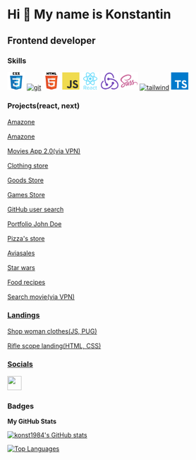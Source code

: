 # Hi 👋 My name is Konstantin

## Frontend developer

### Skills

<p align="left">
 <a href="https://www.w3schools.com/css/" target="_blank" rel="noreferrer" title="CSS"><img src="https://raw.githubusercontent.com/devicons/devicon/master/icons/css3/css3-original-wordmark.svg" alt="css3" width="40" height="40"/></a> 
 <a href="https://git-scm.com/" target="_blank" rel="noreferrer"  title="Git"><img src="https://www.vectorlogo.zone/logos/git-scm/git-scm-icon.svg" alt="git" width="40" height="40"/></a> 
 <a href="https://www.w3.org/html/" target="_blank" rel="noreferrer" title="HTML5"><img src="https://raw.githubusercontent.com/devicons/devicon/master/icons/html5/html5-original-wordmark.svg" alt="html5" width="40" height="40"/></a> 
 <a href="https://developer.mozilla.org/en-US/docs/Web/JavaScript" target="_blank" rel="noreferrer" title="JAVASCRIPT"><img src="https://raw.githubusercontent.com/devicons/devicon/master/icons/javascript/javascript-original.svg" alt="javascript" width="40" height="40"/></a> 
 <a href="https://reactjs.org/" target="_blank" rel="noreferrer" title="REACT"><img src="https://raw.githubusercontent.com/devicons/devicon/master/icons/react/react-original-wordmark.svg" alt="react" width="40" height="40"/></a> 
 <a href="https://redux.js.org" target="_blank" rel="noreferrer" title="REDUX"><img src="https://raw.githubusercontent.com/devicons/devicon/master/icons/redux/redux-original.svg" alt="redux" width="40" height="40"/></a> 
 <a href="https://sass-lang.com" target="_blank" rel="noreferrer" title="SASS"><img src="https://raw.githubusercontent.com/devicons/devicon/master/icons/sass/sass-original.svg" alt="sass" width="40" height="40"/></a> 
 <a href="https://tailwindcss.com/" target="_blank" rel="noreferrer" title="TAILWIND"><img src="https://www.vectorlogo.zone/logos/tailwindcss/tailwindcss-icon.svg" alt="tailwind" width="40" height="40"/></a> 
 <a href="https://www.typescriptlang.org/" target="_blank" rel="noreferrer" title="TYPESCRIPT"><img src="https://raw.githubusercontent.com/devicons/devicon/master/icons/typescript/typescript-original.svg" alt="typescript" width="40" height="40"/> </a> 
</p>



### Projects(react, next)

<p>
 <a href="https://photo-gallery-rose.vercel.app/" target="_blank" rel="noreferrer" title="demo">Amazone</a>
  <a href="https://github.com/konst1984/photo_gallery" target="_blank" rel="noreferrer" title="repository"> <picture> <source media="(prefers-color-scheme: dark)" srcset="https://raw.githubusercontent.com/danielcranney/readme-generator/main/public/icons/socials/github-dark.svg" /> <source media="(prefers-color-scheme: light)" srcset="https://raw.githubusercontent.com/danielcranney/readme-generator/main/public/icons/socials/github.svg" /> <img src="https://raw.githubusercontent.com/danielcranney/readme-generator/main/public/icons/socials/github.svg" width="16" height="16" /> </picture>
</p>

<p>
 <a href="https://custom-amazon.vercel.app/" target="_blank" rel="noreferrer" title="demo">Amazone</a>
  <a href="https://github.com/konst1984/my_amazone" target="_blank" rel="noreferrer" title="repository"> <picture> <source media="(prefers-color-scheme: dark)" srcset="https://raw.githubusercontent.com/danielcranney/readme-generator/main/public/icons/socials/github-dark.svg" /> <source media="(prefers-color-scheme: light)" srcset="https://raw.githubusercontent.com/danielcranney/readme-generator/main/public/icons/socials/github.svg" /> <img src="https://raw.githubusercontent.com/danielcranney/readme-generator/main/public/icons/socials/github.svg" width="16" height="16" /> </picture>
</p>

<p>
  <a href="https://konst1984.github.io/movix/" target="_blank" rel="noreferrer" title="demo">Movies App 2.0(via VPN)</a> 
  <a href="https://github.com/konst1984/movix" target="_blank" rel="noreferrer" title="repository"> <picture> <source media="(prefers-color-scheme: dark)" srcset="https://raw.githubusercontent.com/danielcranney/readme-generator/main/public/icons/socials/github-dark.svg" /> <source media="(prefers-color-scheme: light)" srcset="https://raw.githubusercontent.com/danielcranney/readme-generator/main/public/icons/socials/github.svg" /> <img src="https://raw.githubusercontent.com/danielcranney/readme-generator/main/public/icons/socials/github.svg" width="16" height="16" /> </picture>
</p>

<p>
  <a href="https://konst1984.github.io/clothing_store/" target="_blank" rel="noreferrer" title="demo">Clothing store</a>
  <a href="https://github.com/konst1984/clothing_store" target="_blank" rel="noreferrer" title="repository"> <picture> <source media="(prefers-color-scheme: dark)" srcset="https://raw.githubusercontent.com/danielcranney/readme-generator/main/public/icons/socials/github-dark.svg" /> <source media="(prefers-color-scheme: light)" srcset="https://raw.githubusercontent.com/danielcranney/readme-generator/main/public/icons/socials/github.svg" /> <img src="https://raw.githubusercontent.com/danielcranney/readme-generator/main/public/icons/socials/github.svg" width="16" height="16" /> </picture>
</p>

<p>
  <a href="https://konst1984.github.io/goods_store/" target="_blank" rel="noreferrer" title="demo">Goods Store</a>
  <a href="https://github.com/konst1984/goods_store" target="_blank" rel="noreferrer" title="repository"> <picture> <source media="(prefers-color-scheme: dark)" srcset="https://raw.githubusercontent.com/danielcranney/readme-generator/main/public/icons/socials/github-dark.svg" /> <source media="(prefers-color-scheme: light)" srcset="https://raw.githubusercontent.com/danielcranney/readme-generator/main/public/icons/socials/github.svg" /> <img src="https://raw.githubusercontent.com/danielcranney/readme-generator/main/public/icons/socials/github.svg" width="16" height="16" /> </picture>
</p>

<p>
  <a href="https://konst1984.github.io/games_store/" target="_blank" rel="noreferrer" title="demo">Games Store</a>
  <a href="https://github.com/konst1984/games_store" target="_blank" rel="noreferrer" title="repository"> <picture> <source media="(prefers-color-scheme: dark)" srcset="https://raw.githubusercontent.com/danielcranney/readme-generator/main/public/icons/socials/github-dark.svg" /> <source media="(prefers-color-scheme: light)" srcset="https://raw.githubusercontent.com/danielcranney/readme-generator/main/public/icons/socials/github.svg" /> <img src="https://raw.githubusercontent.com/danielcranney/readme-generator/main/public/icons/socials/github.svg" width="16" height="16" /> </picture>
</p>


<p>
  <a href="https://konst1984.github.io/login" target="_blank" rel="noreferrer" title="demo">GitHub user search</a>
  <a href="https://github.com/konst1984/user_search" target="_blank" rel="noreferrer" title="repository"> <picture> <source media="(prefers-color-scheme: dark)" srcset="https://raw.githubusercontent.com/danielcranney/readme-generator/main/public/icons/socials/github-dark.svg" /> <source media="(prefers-color-scheme: light)" srcset="https://raw.githubusercontent.com/danielcranney/readme-generator/main/public/icons/socials/github.svg" /> <img src="https://raw.githubusercontent.com/danielcranney/readme-generator/main/public/icons/socials/github.svg" width="16" height="16" /> </picture>
</p>


<p>
  <a href="https://konst1984.github.io/portfolio_app/" target="_blank" rel="noreferrer" title="demo">Portfolio John Doe</a>
  <a href="https://github.com/konst1984/portfolio_app" target="_blank" rel="noreferrer" title="repository"> <picture> <source media="(prefers-color-scheme: dark)" srcset="https://raw.githubusercontent.com/danielcranney/readme-generator/main/public/icons/socials/github-dark.svg" /> <source media="(prefers-color-scheme: light)" srcset="https://raw.githubusercontent.com/danielcranney/readme-generator/main/public/icons/socials/github.svg" /> <img src="https://raw.githubusercontent.com/danielcranney/readme-generator/main/public/icons/socials/github.svg" width="16" height="16" /> </picture>
</p>


<p>
  <a href="https://konst1984.github.io/pizzas/" target="_blank" rel="noreferrer" title="demo">Pizza's store</a>
  <a href="https://github.com/konst1984/pizzas" target="_blank" rel="noreferrer" title="repository"> <picture> <source media="(prefers-color-scheme: dark)" srcset="https://raw.githubusercontent.com/danielcranney/readme-generator/main/public/icons/socials/github-dark.svg" /> <source media="(prefers-color-scheme: light)" srcset="https://raw.githubusercontent.com/danielcranney/readme-generator/main/public/icons/socials/github.svg" /> <img src="https://raw.githubusercontent.com/danielcranney/readme-generator/main/public/icons/socials/github.svg" width="16" height="16" /> </picture>
</p>


<p>
  <a href="https://aviasales-eaqif1p5t-konst1984.vercel.app/" target="_blank" rel="noreferrer" title="demo">Aviasales</a>
  <a href="https://github.com/konst1984/Aviasales" target="_blank" rel="noreferrer" title="repository"> <picture> <source media="(prefers-color-scheme: dark)" srcset="https://raw.githubusercontent.com/danielcranney/readme-generator/main/public/icons/socials/github-dark.svg" /> <source media="(prefers-color-scheme: light)" srcset="https://raw.githubusercontent.com/danielcranney/readme-generator/main/public/icons/socials/github.svg" /> <img src="https://raw.githubusercontent.com/danielcranney/readme-generator/main/public/icons/socials/github.svg" width="16" height="16" /> </picture>
</p>

<p>
  <a href="https://konst1984.github.io/react-star-wars/" target="_blank" rel="noreferrer" title="demo">Star wars</a>
  <a href="https://github.com/konst1984/react-star-wars" target="_blank" rel="noreferrer" title="repository"> <picture> <source media="(prefers-color-scheme: dark)" srcset="https://raw.githubusercontent.com/danielcranney/readme-generator/main/public/icons/socials/github-dark.svg" /> <source media="(prefers-color-scheme: light)" srcset="https://raw.githubusercontent.com/danielcranney/readme-generator/main/public/icons/socials/github.svg" /> <img src="https://raw.githubusercontent.com/danielcranney/readme-generator/main/public/icons/socials/github.svg" width="16" height="16" /> </picture>
</p>

<p>
  <a href="https://konst1984.github.io/foods-react/" target="_blank" rel="noreferrer" title="demo">Food recipes</a>
  <a href="https://github.com/konst1984/foods-react" target="_blank" rel="noreferrer" title="repository"> <picture> <source media="(prefers-color-scheme: dark)" srcset="https://raw.githubusercontent.com/danielcranney/readme-generator/main/public/icons/socials/github-dark.svg" /> <source media="(prefers-color-scheme: light)" srcset="https://raw.githubusercontent.com/danielcranney/readme-generator/main/public/icons/socials/github.svg" /> <img src="https://raw.githubusercontent.com/danielcranney/readme-generator/main/public/icons/socials/github.svg" width="16" height="16" /> </picture>
</p>

<p>
  <a href="https://movie-p918joi1f-konst1984.vercel.app/" target="_blank" rel="noreferrer" title="demo">Search movie(via VPN)</a>
  <a href="https://github.com/konst1984/search_movie" target="_blank" rel="noreferrer" title="repository"> <picture> <source media="(prefers-color-scheme: dark)" srcset="https://raw.githubusercontent.com/danielcranney/readme-generator/main/public/icons/socials/github-dark.svg" /> <source media="(prefers-color-scheme: light)" srcset="https://raw.githubusercontent.com/danielcranney/readme-generator/main/public/icons/socials/github.svg" /> <img src="https://raw.githubusercontent.com/danielcranney/readme-generator/main/public/icons/socials/github.svg" width="16" height="16" /> </picture>
</p>

### Landings

<p>
<a href="https://shop-js-pug-css.vercel.app/index.html" target="_blank" rel="noreferrer" title="demo">Shop woman clothes(JS, PUG)</a>
<a href="https://github.com/konst1984/shop_js_pug_css" target="_blank" rel="noreferrer" title="repository"> <picture> <source media="(prefers-color-scheme: dark)" srcset="https://raw.githubusercontent.com/danielcranney/readme-generator/main/public/icons/socials/github-dark.svg" /> <source media="(prefers-color-scheme: light)" srcset="https://raw.githubusercontent.com/danielcranney/readme-generator/main/public/icons/socials/github.svg" /> <img src="https://raw.githubusercontent.com/danielcranney/readme-generator/main/public/icons/socials/github.svg" width="16" height="16" /> </picture>
</p>

<p>
<a href="https://konst1984.github.io/landing_rifle-scope/" target="_blank" rel="noreferrer" title="demo">Rifle scope landing(HTML, CSS)</a>
<a href="https://github.com/konst1984/landing_rifle-scope" target="_blank" rel="noreferrer" title="repository"> <picture> <source media="(prefers-color-scheme: dark)" srcset="https://raw.githubusercontent.com/danielcranney/readme-generator/main/public/icons/socials/github-dark.svg" /> <source media="(prefers-color-scheme: light)" srcset="https://raw.githubusercontent.com/danielcranney/readme-generator/main/public/icons/socials/github.svg" /> <img src="https://raw.githubusercontent.com/danielcranney/readme-generator/main/public/icons/socials/github.svg" width="16" height="16" /> </picture>
</p>


### Socials

<p align="left"> <a href="https://www.github.com/konst1984" target="_blank" rel="noreferrer"> <picture> <source media="(prefers-color-scheme: dark)" srcset="https://raw.githubusercontent.com/danielcranney/readme-generator/main/public/icons/socials/github-dark.svg" /> <source media="(prefers-color-scheme: light)" srcset="https://raw.githubusercontent.com/danielcranney/readme-generator/main/public/icons/socials/github.svg" /> <img src="https://raw.githubusercontent.com/danielcranney/readme-generator/main/public/icons/socials/github.svg" width="32" height="32" /> </picture> </a></p>


### Badges

<b>My GitHub Stats</b>

<a href="http://www.github.com/konst1984"><img src="https://github-readme-stats.vercel.app/api?username=konst1984&show_icons=true&hide=&count_private=true&title_color=3382ed&text_color=ffffff&icon_color=0891b2&bg_color=22272e&hide_border=true&show_icons=true" alt="konst1984's GitHub stats" /></a>

<a href="https://github.com/konst1984" align="left"><img src="https://github-readme-stats.vercel.app/api/top-langs/?username=konst1984&langs_count=10&title_color=3382ed&text_color=ffffff&icon_color=0891b2&bg_color=22272e&hide_border=true&locale=en&custom_title=Top%20%Languages" alt="Top Languages" /></a>
